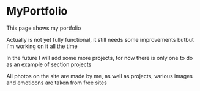 # MyPortfolio
This page shows my portfolio


Actually is not yet fully functional, it still needs some improvements
butbut I'm working on it all the time


In the future I will add some more projects, 
for now there is only one to do as an example of section projects

All photos on the site are made by me, as well as projects, 
various images and emoticons are taken from free sites
